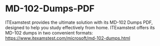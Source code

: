 # MD-102-Dumps-PDF
ITExamstest provides the ultimate solution with its MD-102 Dumps PDF, designed to help you study effectively from home. ITExamstest offers its MD-102 dumps in two convenient formats: https://www.itexamstest.com/microsoft/md-102-dumps.html
